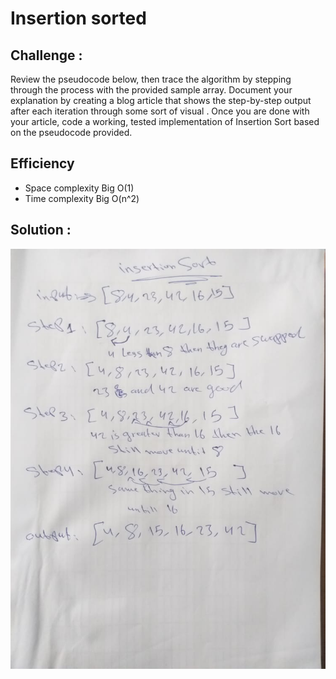 # Insertion sorted

## Challenge : 
Review the pseudocode below, then trace the algorithm by stepping through the process with the provided sample array. Document your explanation by creating a blog article that shows the step-by-step output after each iteration through some sort of visual . Once you are done with your article, code a working, tested implementation of Insertion Sort based on the pseudocode provided.

## Efficiency
* Space complexity Big O(1)
* Time complexity Big O(n^2)

## Solution : 
![](https://raw.githubusercontent.com/Hamza-Rashed/Python-data-structures-and-algorithms/main/asset/WhatsApp%20Image%202021-01-08%20at%2011.52.10%20AM.jpeg)
